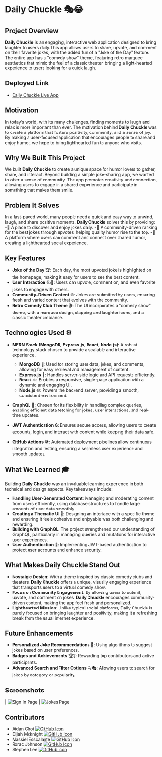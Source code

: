 # **Daily Chuckle** 🎭😂

## **Project Overview**

**Daily Chuckle** is an engaging, interactive web application designed to bring laughter to users daily.This app allows users to share, upvote, and comment on their favorite jokes, with the added fun of a "Joke of the Day" feature. The entire app has a "comedy show" theme, featuring retro marquee aesthetics that mimic the feel of a classic theater, bringing a light-hearted experience to users looking for a quick laugh.

## **Deployed Link**

- [Daily Chuckle Live App](https://dailychuckle.onrender.com ) <!-- Deployed link will go here -->

## **Motivation**

In today’s world, with its many challenges, finding moments to laugh and relax is more important than ever. The motivation behind **Daily Chuckle** was to create a platform that fosters positivity, community, and a sense of joy. By making a user-focused application that encourages people to share and enjoy humor, we hope to bring lighthearted fun to anyone who visits. 

## **Why We Built This Project**

We built **Daily Chuckle** to create a unique space for humor lovers to gather, share, and interact. Beyond building a simple joke-sharing app, we wanted to offer a sense of community. The app promotes creativity and connection, allowing users to engage in a shared experience and participate in something that makes them smile.

## **Problem It Solves**

In a fast-paced world, many people need a quick and easy way to unwind, laugh, and share positive moments. **Daily Chuckle** solves this by providing:
-🎤 A place to discover and enjoy jokes daily.
-🎉 A community-driven ranking for the best jokes through upvotes, helping quality humor rise to the top.
-🤝 A platform where users can comment and connect over shared humor, creating a lighthearted social experience.

## **Key Features**

- **Joke of the Day** 🏆: Each day, the most upvoted joke is highlighted on the homepage, making it easy for users to see the best content.
- **User Interaction** 👍💬: Users can upvote, comment on, and even favorite jokes to engage with others.
- **Community-Driven Content** 🌐: Jokes are submitted by users, ensuring fresh and varied content that evolves with the community.
- **Retro Comedy Club Theme** 🎬: The UI incorporates a "comedy show" theme, with a marquee design, clapping and laughter icons, and a classic theater ambiance.

## **Technologies Used** ⚙️

- **MERN Stack (MongoDB, Express.js, React, Node.js)**: A robust technology stack chosen to provide a scalable and interactive experience.
  - **MongoDB** 🍃: Used for storing user data, jokes, and comments, allowing for easy retrieval and management of content.
  - **Express.js** 🚀: Handles server-side logic and API requests efficiently.
  - **React** ⚛️: Enables a responsive, single-page application with a dynamic and engaging UI.
  - **Node.js** 🌐: Powers the backend server, providing a smooth, consistent environment.

- **GraphQL** 🔗: Chosen for its flexibility in handling complex queries, enabling efficient data fetching for jokes, user interactions, and real-time updates.

- **JWT Authentication** 🔒: Ensures secure access, allowing users to create accounts, login, and interact with content while keeping their data safe.

- **GitHub Actions** 🛠️: Automated deployment pipelines allow continuous integration and testing, ensuring a seamless user experience and smooth updates.

## **What We Learned** 🎓

Building **Daily Chuckle** was an invaluable learning experience in both technical and design aspects. Key takeaways include:

- **Handling User-Generated Content**: Managing and moderating content from users efficiently, using database structures to handle large amounts of user data smoothly.
- **Creating a Thematic UI** 🎨: Designing an interface with a specific theme and ensuring it feels cohesive and enjoyable was both challenging and rewarding.
- **Building with GraphQL**: The project strengthened our understanding of GraphQL, particularly in managing queries and mutations for interactive user experiences.
- **User Authentication** 🔑: Implementing JWT-based authentication to protect user accounts and enhance security.

## **What Makes Daily Chuckle Stand Out**

- **Nostalgic Design**: With a theme inspired by classic comedy clubs and theaters, **Daily Chuckle** offers a unique, visually engaging experience that transports users to a virtual comedy show.
- **Focus on Community Engagement**: By allowing users to submit, upvote, and comment on jokes, **Daily Chuckle** encourages community-driven content, making the app feel fresh and personalized.
- **Lighthearted Mission**: Unlike typical social platforms, Daily Chuckle is purely focused on bringing laughter and positivity, making it a refreshing break from the usual internet experience.

## **Future Enhancements**

- **Personalized Joke Recommendations** 🎯: Using algorithms to suggest jokes based on user preferences.
- **Badges and Achievements** 🏆🎖️: Rewarding top contributors and active participants.
- **Advanced Search and Filter Options** 🔍🎭: Allowing users to search for jokes by category or popularity.


## **Screenshots**

| ![Sign In Page](client/src/assets/signin.png) | ![Jokes Page](client/src/assets/jokes.png) 

<!-- Replace '#' with the actual paths or URLs for the screenshots -->

## **Contributors**

- Aidan Choi <a href="https://github.com/achoi2k20" title="Visit GitHub Profile"><img src="https://img.icons8.com/material-outlined/24/FFFFFF/github.png" alt="GitHub Icon"/></a>
- Elijah Mcknight <a href="https://github.com/Elimck11" title="Visit GitHub Profile"><img src="https://img.icons8.com/material-outlined/24/FFFFFF/github.png" alt="GitHub Icon"/></a>
- Massiel Esscalante <a href="https://github.com/MassiEscalante" title="Visit GitHub Profile"><img src="https://img.icons8.com/material-outlined/24/FFFFFF/github.png" alt="GitHub Icon"/></a>
- Rorac Johnson <a href="https://github.com/RoracJ/RoracJ" title="Visit GitHub Profile"><img src="https://img.icons8.com/material-outlined/24/FFFFFF/github.png" alt="GitHub Icon"/></a>
- Stephen Lee <a href="https://github.com/leestephen0320" title="Visit GitHub Profile"><img src="https://img.icons8.com/material-outlined/24/FFFFFF/github.png" alt="GitHub Icon"/></a>





